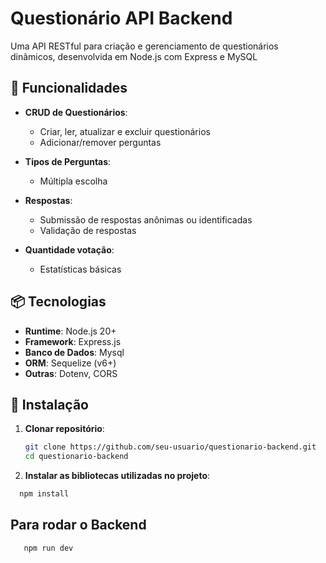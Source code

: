 # Questionário API Backend

Uma API RESTful para criação e gerenciamento de questionários dinâmicos, desenvolvida em Node.js com Express e MySQL

## 🚀 Funcionalidades

- **CRUD de Questionários**:
  - Criar, ler, atualizar e excluir questionários
  - Adicionar/remover perguntas
- **Tipos de Perguntas**:
  - Múltipla escolha
- **Respostas**:
  - Submissão de respostas anônimas ou identificadas
  - Validação de respostas

- **Quantidade votação**:
  - Estatísticas básicas

## 📦 Tecnologias

- **Runtime**: Node.js 20+
- **Framework**: Express.js
- **Banco de Dados**: Mysql
- **ORM**: Sequelize (v6+)
- **Outras**: Dotenv, CORS

## 🔧 Instalação

1. **Clonar repositório**:
   ```bash
   git clone https://github.com/seu-usuario/questionario-backend.git
   cd questionario-backend
   ```
2. **Instalar as bibliotecas utilizadas no projeto**:
 ```bash
   npm install
   ```
## Para rodar o Backend
```bash
   npm run dev
   ```


